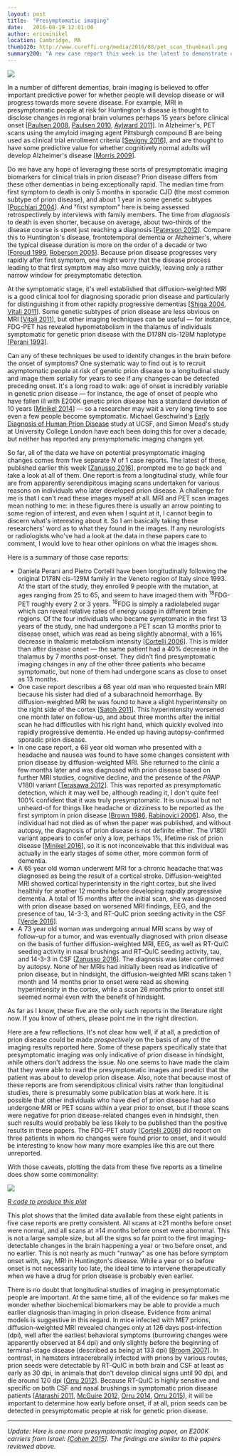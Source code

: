 ```yaml
---
layout: post
title:  "Presymptomatic imaging"
date:   2016-08-19 12:01:00
author: ericminikel
location: Cambridge, MA
thumb120: http://www.cureffi.org/media/2016/08/pet_scan_thumbnail.png
summary200: "A new case report this week is the latest to demonstrate changes in brain imaging before the onset of prion disease symptoms."
---
```


![](/media/2016/08/pet_scan.png)

In a number of different dementias, brain imaging is believed to offer important predictive power for whether people will develop disease or will progress towards more severe disease. For example, MRI in presymptomatic people at risk for Huntington's disease is thought to disclose changes in regional brain volumes perhaps 15 years before clinical onset [[Paulsen 2008], [Paulsen 2010], [Aylward 2011]]. In Alzheimer's, PET scans using the amyloid imaging agent Pittsburgh compound B are being used as clinical trial enrollment criteria [[Sevigny 2016]], and are thought to have some predictive value for whether cognitively normal adults will develop Alzheimer's disease [[Morris 2009]].

Do we have any hope of leveraging these sorts of presymptomatic imaging biomarkers for clinical trials in prion disease? Prion disease differs from these other dementias in being exceptionally rapid. The median time from first symptom to death is only 5 months in sporadic CJD (the most common subtype of prion disease), and about 1 year in some genetic subtypes [[Pocchiari 2004]]. And "first symptom" here is being assessed retrospectively by interviews with family members. The time from *diagnosis* to death is even shorter, because on average, about two-thirds of the disease course is spent just reaching a diagnosis [[Paterson 2012]]. Compare this to Huntington's disease, frontotemporal dementia or Alzheimer's, where the typical disease duration is more on the order of a decade or two [[Foroud 1999], [Roberson 2005]]. Because prion disease progresses very rapidly after first symptom, one might worry that the disease process leading to that first symptom may also move quickly, leaving only a rather narrow window for presymptomatic detection.

At the symptomatic stage, it's well established that diffusion-weighted MRI is a good clinical tool for diagnosing sporadic prion disease and particularly for distinguishing it from other rapidly progressive dementias [[Shiga 2004], [Vitali 2011]]. Some genetic subtypes of prion disease are less obvious on MRI [[Vitali 2011]], but other imaging techniques can be useful &mdash; for instance, FDG-PET has revealed hypometabolism in the thalamus of individuals symptomatic for genetic prion disease with the D178N cis-129M haplotype [[Perani 1993]].

Can any of these techniques be used to identify changes in the brain before the onset of symptoms? One systematic way to find out is to recruit asymptomatic people at risk of genetic prion disease to a longitudinal study and image them serially for years to see if any changes can be detected preceding onset. It's a long road to walk: age of onset is incredibly variable in genetic prion disease &mdash; for instance, the age of onset of people who have fallen ill with E200K genetic prion disease has a standard deviation of 10 years [[Minikel 2014]] &mdash; so a researcher may wait a very long time to see even a few people become symptomatic. Michael Geschwind's [Early Diagnosis of Human Prion Disease](http://memory.ucsf.edu/research/studies/prion) study at UCSF, and Simon Mead's study at University College London have each been doing this for over a decade, but neither has reported any presymptomatic imaging changes yet.

So far, all of the data we have on potential presymptomatic imaging changes comes from five separate *N* of 1 case reports. The latest of these, published earlier this week [[Zanusso 2016]], prompted me to go back and take a look at all of them. One report is from a longitudinal study, while four are from apparently serendipitous imaging scans undertaken for various reasons on individuals who later developed prion disease. A challenge for me is that I can't read these images myself at all. MRI and PET scan images mean nothing to me: in these figures there is usually an arrow pointing to some region of interest, and even when I squint at it, I cannot begin to discern what's interesting about it. So I am basically taking these researchers' word as to what they found in the images. If any neurologists or radiologists who've had a look at the data in these papers care to comment, I would love to hear other opinions on what the images show.

Here is a summary of those case reports:

+ Daniela Perani and Pietro Cortelli have been longitudinally following the original D178N cis-129M family in the Veneto region of Italy since 1993. At the start of the study, they enrolled 9 people with the mutation, at ages ranging from 25 to 65, and seem to have imaged them with <sup>18</sup>FDG-PET roughly every 2 or 3 years. <sup>18</sup>FDG is simply a radiolabeled sugar which can reveal relative rates of energy usage in different brain regions. Of the four individuals who became symptomatic in the first 13 years of the study, one had undergone a PET scan 13 months prior to disease onset, which was read as being slightly abnormal, with a 16% decrease in thalamic metabolism intensity [[Cortelli 2006]]. This is milder than after disease onset &mdash; the same patient had a 40% decrease in the thalamus by 7 months post-onset. They didn't find presymptomatic imaging changes in any of the other three patients who became symptomatic, but none of them had undergone scans as close to onset as 13 months.
+ One case report describes a 68 year old man who requested brain MRI because his sister had died of a subarachnoid hemorrhage. By diffusion-weighted MRI he was found to have a slight hyperintensity on the right side of the cortex [[Satoh 2011]]. This hyperintensity worsened one month later on follow-up, and about three months after the initial scan he had difficutlies with his right hand, which quickly evolved into rapidly progressive dementia. He ended up having autopsy-confirmed sporadic prion disease.
+ In one case report, a 68 year old woman who presented with a headache and nausea was found to have some changes consistent with prion disease by diffusion-weighted MRI. She returned to the clinic a few months later and was diagnosed with prion disease based on further MRI studies, cognitive decline, and the presence of the *PRNP* V180I variant [[Terasawa 2012]]. This was reported as presymptomatic detection, which it may well be, although reading it, I don't quite feel 100% confident that it was truly presymptomatic. It is unusual but not unheard-of for things like headache or dizziness to be reported as the first symptom in prion disease [[Brown 1986], [Rabinovici 2006]]. Also, the individual had not died as of when the paper was published, and without autopsy, the diagnosis of prion disease is not definite either. The V180I variant appears to confer only a low, perhaps 1%, lifetime risk of prion disease [[Minikel 2016]], so it is not inconceivable that this individual was actually in the early stages of some other, more common form of dementia.
+ A 65 year old woman underwent MRI for a chronic headache that was diagnosed as being the result of a cortical stroke. Diffusion-weighted MRI showed cortical hyperintensity in the right cortex, but she lived healthily for another 12 months before developing rapidly progressive dementia. A total of 15 months after the initial scan, she was diagnosed with prion disease based on worsened MRI findings, EEG, and the presence of tau, 14-3-3, and RT-QuIC prion seeding activity in the CSF [[Verde 2016]].
+ A 73 year old woman was undergoing annual MRI scans by way of follow-up for a tumor, and was eventually diagnosed with prion disease on the basis of further diffusion-weighted MRI, EEG, as well as RT-QuIC seeding activity in nasal brushings and RT-QuIC seeding activity, tau, and 14-3-3 in CSF [[Zanusso 2016]]. The diagnosis was later confirmed by autopsy. None of her MRIs had initially been read as indicative of prion disease, but in hindsight, the diffusion-weighted MRI scans taken 1 month and 14 months prior to onset were read as showing hyperintensity in the cortex, while a scan 26 months prior to onset still seemed normal even with the benefit of hindsight.

As far as I know, these five are the only such reports in the literature right now. If you know of others, please point me in the right direction.

Here are a few reflections. It's not clear how well, if at all, a prediction of prion disease could be made *prospectively* on the basis of any of the imaging results reported here. Some of these papers specifically state that presymptomatic imaging was only indicative of prion disease in hindsight, while others don't address the issue. No one seems to have made the claim that they were able to read the presymptomatic images and predict that the patient was about to develop prion disease. Also, note that because most of these reports are from serendipitous clinical visits rather than longitudinal studies, there is presumably some publication bias at work here. It is possible that other individuals who have died of prion disease had also undergone MRI or PET scans within a year prior to onset, but if those scans were negative for prion disease-related changes even in hindsight, then such results would probably be less likely to be published than the positive results in these papers. The FDG-PET study [[Cortelli 2006]] did report on three patients in whom no changes were found prior to onset, and it would be interesting to know how many more examples like this are out there unreported.

With those caveats, plotting the data from these five reports as a timeline does show some commonality:

![](/media/2016/08/imaging_case_reports.png)

[*R code to produce this plot*](https://github.com/ericminikel/prp-misc/blob/master/presymptomatic_imaging_timeline.R)

This plot shows that the limited data available from these eight patients in five case reports are pretty consistent. All scans at &ge;21 months before onset were normal, and all scans at &le;14 months before onset were abornmal. This is not a large sample size, but all the signs so far point to the first imaging-detectable changes in the brain happening a year or two before onset, and no earlier. This is not nearly as much "runway" as one has before symptom onset with, say, MRI in Huntington's disease. While a year or so before onset is not necessarily too late, the ideal time to intervene therapeutically when we have a drug for prion disease is probably even earlier.

There is no doubt that longitudinal studies of imaging in presymptomatic people are important. At the same time, all of the evidence so far makes me wonder whether biochemical biomarkers may be able to provide a much earlier diagnosis than imaging in prion disease. Evidence from animal models is suggestive in this regard. In mice infected with ME7 prions, diffusion-weighted MRI revealed changes only at 126 days post-infection (dpi), well after the earliest behavioral symptoms (burrowing changes were apparently observed at 84 dpi) and only slightly before the beginning of terminal-stage disease (described as being at 133 dpi) [[Broom 2007]]. In contrast, in hamsters intracerebrally infected with prions by various routes, prion seeds were detectable by RT-QuIC in both brain and CSF at least as early as 30 dpi, in animals that don't develop clinical signs until 90 dpi, and die around 120 dpi [[Orru 2012]]. Because RT-QuIC is highly sensitive and specific on both CSF and nasal brushings in symptomatic prion disease patients [[Atarashi 2011], [McGuire 2012], [Orru 2014], [Orru 2015]], it will be important to determine how early before onset, if at all, prion seeds can be detected in presymptomatic people at risk for genetic prion disease.

<hr>

*Update: Here is one more presymptomatic imaging paper, on E200K carriers from Israel: [[Cohen 2015]]. The findings are similar to the papers reviewed above.*

[Brown 1986]: http://www.ncbi.nlm.nih.gov/pubmed/3539001 "Brown P, Cathala F, Castaigne P, Gajdusek DC. Creutzfeldt-Jakob disease: clinical analysis of a consecutive series of 230 neuropathologically verified cases. Ann Neurol. 1986 Nov;20(5):597-602. PubMed PMID: 3539001."

[Perani 1993]: http://www.ncbi.nlm.nih.gov/pubmed/8255458 "Perani D, Cortelli P, Lucignani G, Montagna P, Tinuper P, Gallassi R, Gambetti P, Lenzi GL, Lugaresi E, Fazio F. [18F]FDG PET in fatal familial insomnia: the functional effects of thalamic lesions. Neurology. 1993 Dec;43(12):2565-9. PubMed PMID: 8255458."

[Foroud 1999]: http://www.ncbi.nlm.nih.gov/pubmed/9886451/ "Foroud T, Gray J, Ivashina J, Conneally PM. Differences in duration of Huntington's disease based on age at onset. J Neurol Neurosurg Psychiatry. 1999 Jan;66(1):52-6. PubMed PMID: 9886451; PubMed Central PMCID: PMC1736160."

[Shiga 2004]: http://www.ncbi.nlm.nih.gov/pubmed/15304574 "Shiga Y, Miyazawa K, Sato S, Fukushima R, Shibuya S, Sato Y, Konno H, Doh-ura  K, Mugikura S, Tamura H, Higano S, Takahashi S, Itoyama Y. Diffusion-weighted MRI abnormalities as an early diagnostic marker for Creutzfeldt-Jakob disease. Neurology. 2004 Aug 10;63(3):443-9. Review. PubMed PMID: 15304574."

[Pocchiari 2004]: http://www.ncbi.nlm.nih.gov/pubmed/15361416 "Pocchiari M, Puopolo M, Croes EA, Budka H, Gelpi E, Collins S, Lewis V, Sutcliffe T, Guilivi A, Delasnerie-Laupretre N, Brandel JP, Alperovitch A, Zerr I, Poser S, Kretzschmar HA, Ladogana A, Rietvald I, Mitrova E, Martinez-Martin P, de Pedro-Cuesta J, Glatzel M, Aguzzi A, Cooper S, Mackenzie J, van Duijn CM, Will RG. Predictors of survival in sporadic Creutzfeldt-Jakob disease and other human  transmissible spongiform encephalopathies. Brain. 2004 Oct;127(Pt 10):2348-59. Epub 2004 Sep 10. PubMed PMID: 15361416."

[Roberson 2005]: http://www.ncbi.nlm.nih.gov/pubmed/16157905 "Roberson ED, Hesse JH, Rose KD, Slama H, Johnson JK, Yaffe K, Forman MS, Miller CA, Trojanowski JQ, Kramer JH, Miller BL. Frontotemporal dementia progresses to death faster than Alzheimer disease. Neurology. 2005 Sep 13;65(5):719-25. PubMed PMID: 16157905."

[Cortelli 2006]: http://www.ncbi.nlm.nih.gov/pubmed/16399807 "Cortelli P, Perani D, Montagna P, Gallassi R, Tinuper P, Provini F, Avoni P, Ferrillo F, Anchisi D, Moresco RM, Fazio F, Parchi P, Baruzzi A, Lugaresi E, Gambetti P. Pre-symptomatic diagnosis in fatal familial insomnia: serial neurophysiological and 18FDG-PET studies. Brain. 2006 Mar;129(Pt 3):668-75. Epub  2006 Jan 6. Erratum in: Brain. 2008 Apr;131(4):1161. Federica, Provini [corrected to Provini, Federica]. PubMed PMID: 16399807."

[Rabinovici 2006]: http://www.ncbi.nlm.nih.gov/pubmed/16434680 "Rabinovici GD, Wang PN, Levin J, Cook L, Pravdin M, Davis J, DeArmond SJ, Barbaro NM, Martindale J, Miller BL, Geschwind MD. First symptom in sporadic Creutzfeldt-Jakob disease. Neurology. 2006 Jan 24;66(2):286-7. PubMed PMID: 16434680."

[Broom 2007]: http://www.ncbi.nlm.nih.gov/pubmed/17490889 "Broom KA, Anthony DC, Lowe JP, Griffin JL, Scott H, Blamire AM, Styles P, Perry VH, Sibson NR. MRI and MRS alterations in the preclinical phase of murine prion disease: association with neuropathological and behavioural changes. Neurobiol Dis. 2007 Jun;26(3):707-17. Epub 2007 Apr 5. PubMed PMID: 17490889."

[Paulsen 2008]: http://www.ncbi.nlm.nih.gov/pubmed/18096682 "Paulsen JS, Langbehn DR, Stout JC, Aylward E, Ross CA, Nance M, Guttman M, Johnson S, MacDonald M, Beglinger LJ, Duff K, Kayson E, Biglan K, Shoulson I, Oakes D, Hayden M; Predict-HD Investigators and Coordinators of the Huntington Study Group. Detection of Huntington's disease decades before diagnosis: the Predict-HD study. J Neurol Neurosurg Psychiatry. 2008 Aug;79(8):874-80. Epub 2007 Dec 20. PubMed PMID: 18096682; PubMed Central PMCID: PMC2569211."

[Morris 2009]: http://www.ncbi.nlm.nih.gov/pubmed/20008650 "Morris JC, Roe CM, Grant EA, Head D, Storandt M, Goate AM, Fagan AM, Holtzman  DM, Mintun MA. Pittsburgh compound B imaging and prediction of progression from cognitive normality to symptomatic Alzheimer disease. Arch Neurol. 2009 Dec;66(12):1469-75. doi: 10.1001/archneurol.2009.269. PubMed PMID: 20008650; PubMed Central PMCID: PMC2798814."

[Paulsen 2010]: https://www.ncbi.nlm.nih.gov/pubmed/20385209/ "Paulsen JS, Nopoulos PC, Aylward E, Ross CA, Johnson H, Magnotta VA, Juhl A, Pierson RK, Mills J, Langbehn D, Nance M; PREDICT-HD Investigators and Coordinators of the Huntington's Study Group (HSG). Striatal and white matter predictors of estimated diagnosis for Huntington disease. Brain Res Bull. 2010 May 31;82(3-4):201-7. doi: 10.1016/j.brainresbull.2010.04.003. Epub 2010 Apr 10.  PubMed PMID: 20385209; PubMed Central PMCID: PMC2892238."

[Satoh 2011]: http://www.ncbi.nlm.nih.gov/pubmed/20542932 "Satoh K, Nakaoke R, Nishiura Y, Tsujino A, Motomura M, Yoshimura T, Sasaki K,  Shigematsu K, Shirabe S, Eguchi K. Early detection of sporadic CJD by diffusion-weighted MRI before the onset of symptoms. J Neurol Neurosurg Psychiatry. 2011 Aug;82(8):942-3. doi: 10.1136/jnnp.2008.155242. Epub 2010 Jun 11. PubMed PMID: 20542932."

[Vitali 2011]: http://www.ncbi.nlm.nih.gov/pubmed/21471469 "Vitali P, Maccagnano E, Caverzasi E, Henry RG, Haman A, Torres-Chae C, Johnson DY, Miller BL, Geschwind MD. Diffusion-weighted MRI hyperintensity patterns differentiate CJD from other rapid dementias. Neurology. 2011 May 17;76(20):1711-9. doi: 10.1212/WNL.0b013e31821a4439. Epub 2011 Apr 6. PubMed PMID: 21471469; PubMed Central PMCID: PMC3100134."

[Atarashi 2011]: http://www.ncbi.nlm.nih.gov/pubmed/21278748 "Atarashi R, Satoh K, Sano K, Fuse T, Yamaguchi N, Ishibashi D, Matsubara T, Nakagaki T, Yamanaka H, Shirabe S, Yamada M, Mizusawa H, Kitamoto T, Klug G, McGlade A, Collins SJ, Nishida N. Ultrasensitive human prion detection in cerebrospinal fluid by real-time quaking-induced conversion. Nat Med. 2011 Feb;17(2):175-8. doi: 10.1038/nm.2294. Epub 2011 Jan 30. PubMed PMID: 21278748."

[Aylward 2011]: http://www.ncbi.nlm.nih.gov/pubmed/20884680/ "Aylward EH, Nopoulos PC, Ross CA, Langbehn DR, Pierson RK, Mills JA, Johnson HJ, Magnotta VA, Juhl AR, Paulsen JS; PREDICT-HD Investigators and Coordinators of Huntington Study Group. Longitudinal change in regional brain volumes in prodromal Huntington disease. J Neurol Neurosurg Psychiatry. 2011 Apr;82(4):405-10. doi: 10.1136/jnnp.2010.208264. Epub 2010 Sep 30. PubMed PMID: 20884680; PubMed Central PMCID: PMC3105627."

[Terasawa 2012]: http://www.ncbi.nlm.nih.gov/pubmed/22640903 "Terasawa Y, Fujita K, Izumi Y, Kaji R. Early detection of familial Creutzfeldt-Jakob disease on diffusion-weighted imaging before symptom onset. J Neurol Sci. 2012 Aug 15;319(1-2):130-2. doi: 10.1016/j.jns.2012.04.004. Epub 2012 May 27. PubMed PMID: 22640903."

[Paterson 2012]: http://www.ncbi.nlm.nih.gov/pubmed/23229042 "Paterson RW, Torres-Chae CC, Kuo AL, Ando T, Nguyen EA, Wong K, DeArmond SJ, Haman A, Garcia P, Johnson DY, Miller BL, Geschwind MD. Differential diagnosis of Jakob-Creutzfeldt disease. Arch Neurol. 2012 Dec;69(12):1578-82. doi: 10.1001/2013.jamaneurol.79. PubMed PMID: 23229042; PubMed Central PMCID: PMC4401069."

[Orru 2012]: https://www.ncbi.nlm.nih.gov/pubmed/22238438/ "Orrù CD, Hughson AG, Race B, Raymond GJ, Caughey B. Time course of prion seeding activity in cerebrospinal fluid of scrapie-infected hamsters after intratongue and intracerebral inoculations. J Clin Microbiol. 2012 Apr;50(4):1464-6. doi: 10.1128/JCM.06099-11. Epub 2012 Jan 11. PubMed PMID: 22238438; PubMed Central PMCID: PMC3318555."

[McGuire 2012]: http://www.ncbi.nlm.nih.gov/pubmed/22926858 "McGuire LI, Peden AH, Orrú CD, Wilham JM, Appleford NE, Mallinson G, Andrews M, Head MW, Caughey B, Will RG, Knight RS, Green AJ. Real time quaking-induced conversion analysis of cerebrospinal fluid in sporadic Creutzfeldt-Jakob disease. Ann Neurol. 2012 Aug;72(2):278-85. doi: 10.1002/ana.23589. PubMed PMID: 22926858; PubMed Central PMCID: PMC3458796."

[Minikel 2014]: http://www.ncbi.nlm.nih.gov/pubmed/25279981 "Minikel EV, Zerr I, Collins SJ, Ponto C, Boyd A, Klug G, Karch A, Kenny J, Collinge J, Takada LT, Forner S, Fong JC, Mead S, Geschwind MD. Ascertainment bias causes false signal of anticipation in genetic prion disease. Am J Hum Genet. 2014 Oct 2;95(4):371-82. doi: 10.1016/j.ajhg.2014.09.003. PubMed PMID: 25279981; PubMed Central PMCID: PMC4185115."

[Orru 2014]: http://www.ncbi.nlm.nih.gov/pubmed/25099576 "Orrú CD, Bongianni M, Tonoli G, Ferrari S, Hughson AG, Groveman BR, Fiorini M, Pocchiari M, Monaco S, Caughey B, Zanusso G. A test for Creutzfeldt-Jakob disease using nasal brushings. N Engl J Med. 2014 Aug 7;371(6):519-29. doi: 10.1056/NEJMoa1315200. Erratum in: N Engl J Med. 2014 Nov 6;371(19):1852. PubMed  PMID: 25099576; PubMed Central PMCID: PMC4186748."

[Orru 2015]: http://www.ncbi.nlm.nih.gov/pubmed/25604790 "Orrú CD, Groveman BR, Hughson AG, Zanusso G, Coulthart MB, Caughey B. Rapid and sensitive RT-QuIC detection of human Creutzfeldt-Jakob disease using cerebrospinal fluid. MBio. 2015 Jan 20;6(1). pii: e02451-14. doi: 10.1128/mBio.02451-14. PubMed PMID: 25604790; PubMed Central PMCID: PMC4313917."

[Cohen 2015]: https://www.ncbi.nlm.nih.gov/pubmed/25522698 "Cohen OS, Chapman J, Korczyn AD, Nitsan Z, Appel S, Hoffmann C, Rosenmann H, Kahana E, Lee H. Familial Creutzfeldt-Jakob disease with the E200K mutation: longitudinal neuroimaging from asymptomatic to symptomatic CJD. J Neurol. 2015 Mar;262(3):604-13. doi: 10.1007/s00415-014-7615-1. Epub 2014 Dec 19. PubMed PMID: 25522698."

[Sevigny 2016]: http://www.ncbi.nlm.nih.gov/pubmed/26885819 "Sevigny J, Suhy J, Chiao P, Chen T, Klein G, Purcell D, Oh J, Verma A, Sampat  M, Barakos J. Amyloid PET Screening for Enrichment of Early-Stage Alzheimer Disease Clinical Trials: Experience in a Phase 1b Clinical Trial. Alzheimer Dis Assoc Disord. 2016 Jan-Mar;30(1):1-7. doi: 10.1097/WAD.0000000000000144. PubMed PMID: 26885819."

[Minikel 2016]: http://www.ncbi.nlm.nih.gov/pubmed/26791950 "Minikel EV, Vallabh SM, Lek M, Estrada K, Samocha KE, Sathirapongsasuti JF, McLean CY, Tung JY, Yu LP, Gambetti P, Blevins J, Zhang S, Cohen Y, Chen W, Yamada M, Hamaguchi T, Sanjo N, Mizusawa H, Nakamura Y, Kitamoto T, Collins SJ, Boyd A, Will RG, Knight R, Ponto C, Zerr I, Kraus TF, Eigenbrod S, Giese A, Calero M, de Pedro-Cuesta J, Haïk S, Laplanche JL, Bouaziz-Amar E, Brandel JP, Capellari S, Parchi P, Poleggi A, Ladogana A, O'Donnell-Luria AH, Karczewski KJ,  Marshall JL, Boehnke M, Laakso M, Mohlke KL, Kähler A, Chambert K, McCarroll S, Sullivan PF, Hultman CM, Purcell SM, Sklar P, van der Lee SJ, Rozemuller A, Jansen C, Hofman A, Kraaij R, van Rooij JG, Ikram MA, Uitterlinden AG, van Duijn  CM; Exome Aggregation Consortium (ExAC), Daly MJ, MacArthur DG. Quantifying prion disease penetrance using large population control cohorts. Sci Transl Med. 2016 Jan 20;8(322):322ra9. doi: 10.1126/scitranslmed.aad5169. PubMed PMID: 26791950; PubMed Central PMCID: PMC4774245."

[Verde 2016]: http://www.ncbi.nlm.nih.gov/pubmed/26872662 "Verde F, Ticozzi N, Messina S, Calcagno N, Girotti F, Maderna L, Moda F, Scola E, Falini A, Tagliavini F, Silani V. MRI abnormalities found 1 year prior to symptom onset in a case of Creutzfeldt-Jakob disease. J Neurol. 2016 Mar;263(3):597-9. doi: 10.1007/s00415-016-8022-6. Epub 2016 Feb 12. PubMed PMID:  26872662."

[Zanusso 2016]: http://www.ncbi.nlm.nih.gov/pubmed/27501375 "Zanusso G, Camporese G, Ferrari S, Santelli L, Bongianni M, Fiorini M, Monaco  S, Manara R, Cagnin A. Long-term preclinical MRI alterations in sporadic Creutzfeldt-Jakob disease. Ann Neurol. 2016 Aug 8. doi: 10.1002/ana.24757. [Epub  ahead of print] PubMed PMID: 27501375."

